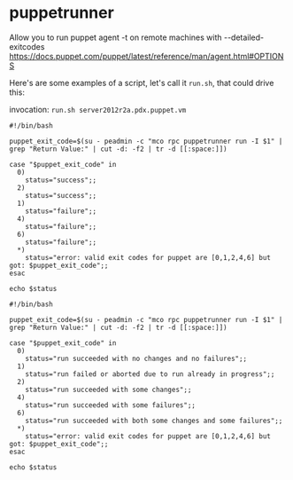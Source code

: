 puppetrunner
=======

Allow you to run puppet agent -t on remote machines with --detailed-exitcodes
https://docs.puppet.com/puppet/latest/reference/man/agent.html#OPTIONS

Here's are some examples of a script, let's call it `run.sh`, that could drive this:

invocation: `run.sh server2012r2a.pdx.puppet.vm`

```
#!/bin/bash

puppet_exit_code=$(su - peadmin -c "mco rpc puppetrunner run -I $1" | grep "Return Value:" | cut -d: -f2 | tr -d [[:space:]])

case "$puppet_exit_code" in
  0)
    status="success";;
  2)
    status="success";;
  1)
    status="failure";;
  4)
    status="failure";;
  6)
    status="failure";;
  *)
    status="error: valid exit codes for puppet are [0,1,2,4,6] but got: $puppet_exit_code";;
esac

echo $status
```

```
#!/bin/bash

puppet_exit_code=$(su - peadmin -c "mco rpc puppetrunner run -I $1" | grep "Return Value:" | cut -d: -f2 | tr -d [[:space:]])

case "$puppet_exit_code" in
  0)
    status="run succeeded with no changes and no failures";;
  1)
    status="run failed or aborted due to run already in progress";;
  2)
    status="run succeeded with some changes";;
  4)
    status="run succeeded with some failures";;
  6)
    status="run succeeded with both some changes and some failures";;
  *)
    status="error: valid exit codes for puppet are [0,1,2,4,6] but got: $puppet_exit_code";;
esac

echo $status
```
